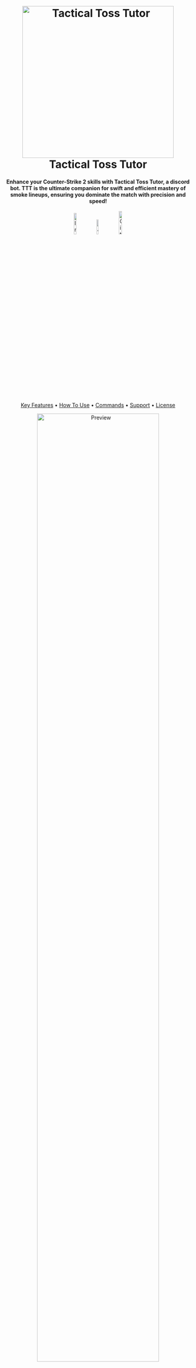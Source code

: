 

<h1 align="center">
  <br>
<img src="https://i.imgur.com/dOc0xAv.png" alt="Tactical Toss Tutor" width="400">
  <br>
  Tactical Toss Tutor  
  <br>
</h1>

<h4 align="center">Enhance your Counter-Strike 2 skills with Tactical Toss Tutor, a discord bot. TTT is the ultimate companion for swift and efficient mastery of smoke lineups, ensuring you dominate the match with precision and speed!</h4>

<p align="center">
<a href="https://discord.com/oauth2/authorize?client_id=1194043397451808868"><img src="https://img.shields.io/badge/Invite-greenblue?style=for-the-badge&logo=Discord&logoColor=white" alt="Invite" width="12%"></a>
<a href="https://discord.gg/h572hfZDBh"><img src="https://img.shields.io/badge/Join-blue?style=for-the-badge&logo=Discord&logoColor=white" alt="Join" width="10%"></a>
<a href="https://github.com/bubfusion/Tactical-Toss-Tutor"><img src ="https://img.shields.io/badge/Github-white?style=for-the-badge&logo=github&logoColor=black" alt="Github" width="12.5%"></a>
</p>


<p align="center">
  <a href="#key-features">Key Features</a> •
  <a href="#how-to-use">How To Use</a> •
  <a href="#commands">Commands</a> •
  <a href="#support">Support</a> •
  <a href="#license">License</a>
  </p>
  <p align="center">
  <img src="https://github.com/bubfusion/Tactical-Toss-Tutor/blob/main/Images/Preview.gif" alt="Preview" width="80%">
</p>



## Key Features

 - Instantly get smokes for your favorite maps
 - See currently available maps
 - View all the lineups for maps
 - Easy to follow, high quality, and quick GIFs
 - 24/7 bot runtime!

## How To Use

#### Method 1:
Getting this bot in your discord is as easy as just inviting it! Below is a button you can click to add the bot to your server\
<a href="https://discord.com/oauth2/authorize?client_id=1194043397451808868"><img src="https://img.shields.io/badge/Invite-greenblue?style=for-the-badge&logo=Discord&logoColor=white" alt="Invite" width="11%"></a>

#### Method 2:
If you do not have a server you can add the bot to, join the official Tactical Toss Tutor one!\
<a href="https://discord.gg/h572hfZDBh"><img src="https://img.shields.io/badge/Join-blue?style=for-the-badge&logo=Discord&logoColor=white" alt="Join" width="10%"></a>

#### Method 3:
Since this is an open source program, you can run the bot yourself! \
**Prerequisites**\
[Tactical Toss Tutor Repo](https://github.com/bubfusion/Tactical-Toss-Tutor)\
[Python 3](https://www.python.org/downloads/)\
[Discord.py](https://discordpy.readthedocs.io/en/stable/intro.html)\
[Discord Bot Account](https://discord.com/developers/docs/getting-started)\
[Discord Pretty Help](https://pypi.org/project/discord-pretty-help/)

**Installation**\
Step 1: Clone the repo\
Step 2: Create a ``config.py`` in your repo folder and add the line below\
``BOT_TOKEN = "YOUR BOT'S TOKEN HERE"``\
Step 3: Run ``bot.py``

## Commands
See available maps:\
```$maps```

View lineup for specific map:\
```$lineups <map>```

Get a GIF for a specific area you want to smoke\
```$smoke <map> <area>```

View commands\
```$help```

Invite the bot to your own server\
```$invite```

Join the official Tactical Toss Tutor\
```$join```

Link to the Tactical Toss Tutor website\
```$info```

Shows kill reward for a weapon\
```$kr <weapon>```

Shows current weapons in CS2\
```$weapons```

**More coming soon!**




## Support
Need help with the bot, have a suggestion, or don't have a server you can add the bot to? Join the discord with the button below! 

<a href="https://discord.gg/h572hfZDBh"><img src="https://img.shields.io/badge/Join-blue?style=for-the-badge&logo=Discord&logoColor=white" alt="Join" width="10%"></a>


## License

MIT


## Terms Of Service (for the hosted discord bot)
**Conditions**
General conditions regarding Tactical Toss Tutor bot are under this topic.

1. Our terms and conditions apply every user of Tactical Toss Tutor.
2. By adding Tactical Toss Tutor in your server, you agree to these terms of service and the future terms which we may add after a notice.
   
**Terms of Use**
1. Intentional command spam or attempts to crash the bot should not be made.
2. Tactical Toss Tutor should not be used in bot spam servers which cause command spam.
3. We reserve the rights to prohibit any server or user from using Tactical Toss Tutor.
4. The client is responsible for any violation caused by them.
5. We have the rights to update terms of service anytime with a notice in the support server.

## Privacy Policy
No personal data is collected or shared any third party, under any circumstances.

---

> GitHub: [@bubfusion](https://github.com/bubfusion)\
> Discord: Bubfusion

